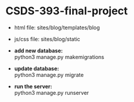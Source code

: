 # CSDS-393-final-project

- html file: sites/blog/templates/blog

- js/css file: sites/blog/static

- **add new database:**   
python3 manage.py makemigrations

- **update database:**    
python3 manage.py migrate

- **run the server:**    
python3 manage.py runserver
